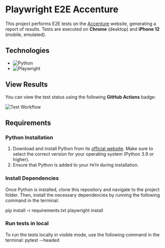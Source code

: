 # Playwright E2E Accenture

This project performs E2E tests on the [Accenture](https://www.accenture.com/es-es) website, generating a report of results. Tests are executed on **Chrome** (desktop) and **iPhone 12** (mobile, emulated).

## Technologies

- ![Python](https://img.shields.io/badge/Python-3.12%2B-blue)  
- ![Playwright](https://img.shields.io/badge/Playwright-v1.48-green)

## View Results

You can view the test status using the following **GitHub Actions** badge:

![Test Workflow](https://www.google.com/url?q=https://github.com/rocioinnocenti/e2e-playwright-accenture/actions/workflows/playwright_tests.yml&sa=D&source=editors&ust=1751290773879166&usg=AOvVaw11oXNPi6qSH90elZAW_E8k)

## Requirements

### Python Installation

1. Download and install Python from its [official website](https://www.python.org/downloads/). Make sure to select the correct version for your operating system (Python 3.9 or higher).
2. Ensure that Python is added to your `PATH` during installation.

### Install Dependencies

Once Python is installed, clone this repository and navigate to the project folder. Then, install the necessary dependencies by running the following command in the terminal:

pip install -r requirements.txt
playwright install


### Run tests in local
To run the tests locally in visible mode, use the following command in the terminal:
pytest --headed